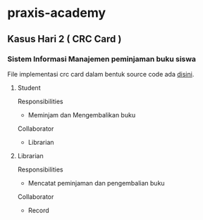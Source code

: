 # praxis-academy

## Kasus Hari 2 ( CRC Card )
### Sistem Informasi Manajemen peminjaman buku siswa

File implementasi crc card dalam bentuk source code ada [disini](https://github.com/ramakira/praxis-academyNew/tree/master/praxisday2).

1. Student
   
   Responsibilities            
   
   - Meminjam dan Mengembalikan buku
   
   Collaborator
   
   - Librarian
   
2. Librarian

    Responsibilities
    
    - Mencatat peminjaman dan pengembalian buku
    
    Collaborator
    
    - Record
    

